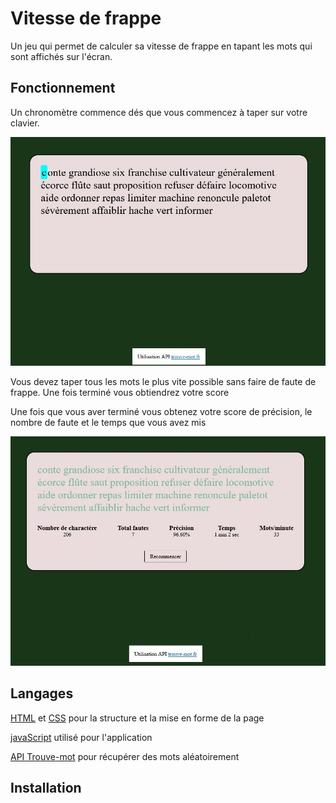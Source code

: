 
# Vitesse de frappe

Un jeu qui permet de calculer sa vitesse de frappe en tapant les mots qui sont affichés sur l'écran.








## Fonctionnement

Un chronomètre commence dés que vous commencez à taper sur votre clavier.

![debut](images/typing_speed.JPG)

Vous devez taper tous les mots le plus vite possible sans faire de faute de frappe. Une fois terminé vous obtiendrez votre score 

Une fois que vous aver terminé vous obtenez votre score de précision, le nombre de faute et le temps que vous avez mis

![debut](images/typing_speed_2.JPG)

## Langages

[HTML](https://developer.mozilla.org/fr/docs/Web/HTML) et [CSS](https://developer.mozilla.org/fr/docs/Web/CSS) pour la structure et la mise en forme de la page

[javaScript](https://developer.mozilla.org/fr/docs/Web/JavaScript) utilisé pour l'application

[API Trouve-mot](https://trouve-mot.fr/) pour récupérer des mots aléatoirement 


## Installation


```bash
  
```

